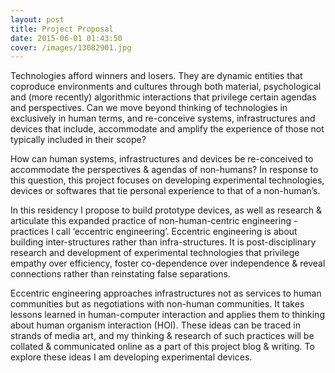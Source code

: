 ```yaml
---
layout: post
title: Project Proposal
date: 2015-06-01 01:43:50
cover: /images/13082901.jpg
---
```


Technologies afford winners and losers. They are dynamic entities that coproduce environments and cultures through both material, psychological and (more recently) algorithmic interactions that privilege certain agendas and perspectives. Can we move beyond thinking of technologies in exclusively in human terms, and re-conceive systems, infrastructures and devices that include, accommodate and amplify the experience of those not typically included in their scope?

How can human systems, infrastructures and devices be re-conceived to accommodate the perspectives & agendas of non-humans? In response to this question, this project focuses on developing experimental technologies, devices or softwares that tie personal experience to that of a non-human’s.

In this residency I propose to build prototype devices, as well as research & articulate this expanded practice of non-human-centric engineering - practices I call ‘eccentric engineering’. Eccentric engineering is about building inter-structures rather than infra-structures. It is post-disciplinary research and development of experimental technologies that privilege empathy over efficiency, foster co-dependence over independence & reveal connections rather than reinstating false separations.

Eccentric engineering approaches infrastructures not as services to human communities but as negotiations with non-human communities. It takes lessons learned in human-computer interaction and applies them to thinking about human organism interaction (HOI). These ideas can be traced in strands of media art, and my thinking & research of such practices will be collated & communicated online as a part of this project blog & writing. To explore these ideas I am developing experimental devices.
